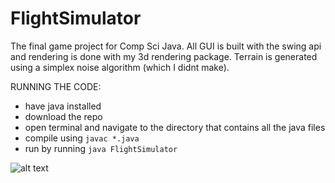 # FlightSimulator
The final game project for Comp Sci Java. 
All GUI is built with the swing api and rendering is done with my 3d rendering package. 
Terrain is generated using a simplex noise algorithm (which I didnt make). 

RUNNING THE CODE:
- have java installed
- download the repo
- open terminal and navigate to the directory that contains all the java files
- compile using `javac *.java`
- run by running `java FlightSimulator`

![alt text](https://cdn.discordapp.com/attachments/903515599097954354/1008139352997638195/unknown.png)
